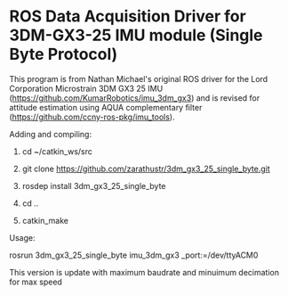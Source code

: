 # ROS Data Acquisition Driver for 3DM-GX3-25 IMU module (Single Byte Protocol)

This program is from Nathan Michael's original ROS driver for the Lord Corporation Microstrain 3DM GX3 25 IMU (https://github.com/KumarRobotics/imu_3dm_gx3) and is revised for attitude estimation using AQUA complementary filter (https://github.com/ccny-ros-pkg/imu_tools).

Adding and compiling:

1. cd ~/catkin_ws/src

2. git clone https://github.com/zarathustr/3dm_gx3_25_single_byte.git

3. rosdep install 3dm_gx3_25_single_byte

4. cd ..

5. catkin_make 


Usage:

rosrun 3dm_gx3_25_single_byte imu_3dm_gx3 _port:=/dev/ttyACM0


This version is update with maximum baudrate and minuimum decimation for max speed


